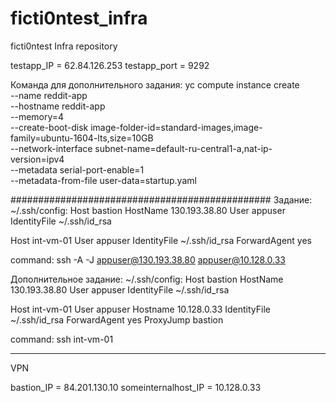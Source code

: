 # ficti0ntest_infra
ficti0ntest Infra repository

testapp_IP = 62.84.126.253
testapp_port = 9292

Команда для дополнительного задания:
yc compute instance create \
  --name reddit-app \
  --hostname reddit-app \
  --memory=4 \
  --create-boot-disk image-folder-id=standard-images,image-family=ubuntu-1604-lts,size=10GB \
  --network-interface subnet-name=default-ru-central1-a,nat-ip-version=ipv4 \
  --metadata serial-port-enable=1 \
  --metadata-from-file user-data=startup.yaml

###############################################
Задание:
~/.ssh/config:
Host bastion
  HostName 130.193.38.80
  User appuser
  IdentityFile ~/.ssh/id_rsa

Host int-vm-01
  User appuser
  IdentityFile  ~/.ssh/id_rsa
  ForwardAgent yes

command:
ssh -A -J appuser@130.193.38.80 appuser@10.128.0.33

Дополнительное задание:
 ~/.ssh/config:
Host bastion
  HostName 130.193.38.80
  User appuser
  IdentityFile ~/.ssh/id_rsa

Host int-vm-01
  User appuser
  Hostname 10.128.0.33
  IdentityFile ~/.ssh/id_rsa
  ForwardAgent yes
  ProxyJump bastion

command:
ssh  int-vm-01

---
VPN

bastion_IP = 84.201.130.10
someinternalhost_IP = 10.128.0.33

